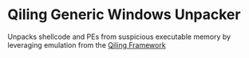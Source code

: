 # Qiling Generic Windows Unpacker

Unpacks shellcode and PEs from suspicious executable memory by leveraging emulation from the [Qiling Framework](https://qiling.io/)
